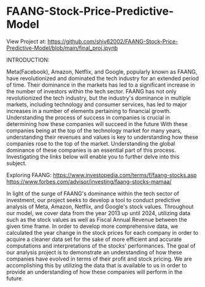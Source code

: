 # FAANG-Stock-Price-Predictive-Model

View Project at: https://github.com/shiv62002/FAANG-Stock-Price-Predictive-Model/blob/main/final_proj.ipynb

INTRODUCTION:

Meta(Facebook), Amazon, Netflix, and Google, popularly known as FAANG, have revolutionized and dominated the tech industry for an extended period of time.
Their dominance in the markets has led to a significant increase in the number of investors within the tech sector. FAANG has not only revolutionized the tech industry, but the industry's dominance in multiple markets, including technology and consumer services, has led to major increases in a number of elements pertaining to financial growth. Understanding the process of success in companies is crucial in determining how these companies will succeed in the future
With these companies being at the top of the technology market for many years, understanding their revenues and values is key to understanding how these companies rose to the top of the market. Understanding the global dominance of these companies is an essential part of this process. Investigating the links below will enable you to further delve into this subject. 

Exploring FAANG:
https://www.investopedia.com/terms/f/faang-stocks.asp
https://www.forbes.com/advisor/investing/faang-stocks-mamaa/

In light of the surge of FAANG's dominance within the tech sector of investment, our project seeks to develop a tool to conduct predictive analysis of Meta, Amazon, Netflix, and Google's stock values. Throughout our model, we cover data from the year 2013 up until 2024, utilizing data such as the stock values as well as Fiscal Annual Revenue between the given time frame. In order to develop more comprehensive data, we calculated the year change in the stock prices for each company in order to acquire a cleaner data set for the sake of more efficient and accurate computations and interpretations of the stocks' performances. 
The goal of our analysis project is to demonstrate an understanding of how these companies have evolved in terms of their profit and stock pricing. We are accomplishing this by utilizing the data that is available to us in order to provide an understanding of how these companies will perform in the future.
